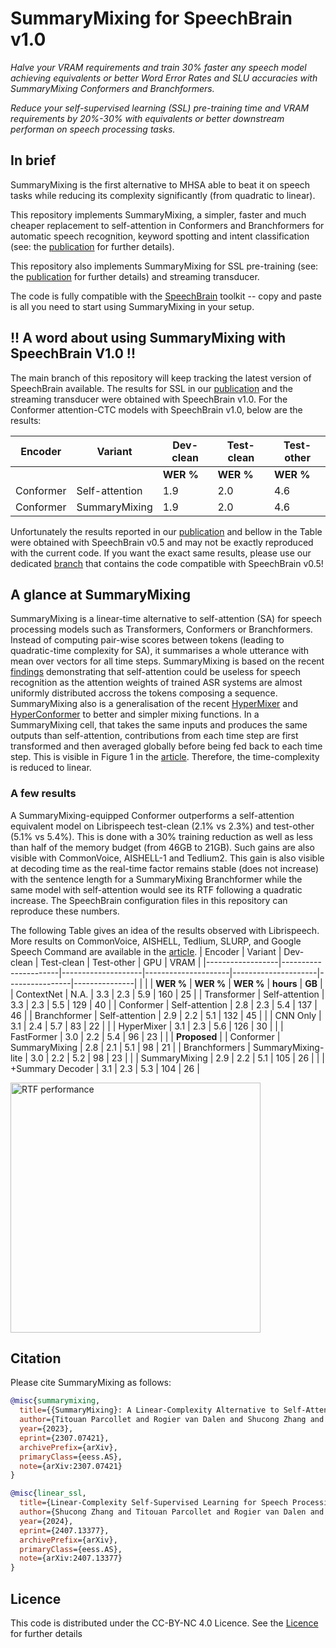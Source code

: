 # SummaryMixing for SpeechBrain v1.0
*Halve your VRAM requirements and train 30% faster any speech model achieving equivalents or better Word Error Rates and SLU accuracies with SummaryMixing Conformers and Branchformers.*

*Reduce your self-supervised learning (SSL) pre-training time and VRAM requirements by 20%-30% with equivalents or better downstream performan on speech processing tasks.*

## In brief
SummaryMixing is the first alternative to MHSA able to beat it on speech tasks while reducing its complexity significantly (from quadratic to linear).

This repository implements SummaryMixing, a simpler, faster and much cheaper replacement to self-attention in Conformers and Branchformers for automatic speech recognition, keyword spotting and intent classification (see: the [publication](https://arxiv.org/abs/2307.07421) for further details). 

This repository also implements SummaryMixing for SSL pre-training (see: the [publication](https://arxiv.org/pdf/2407.13377) for further details) and streaming transducer.

The code is fully compatible with the [SpeechBrain](https://speechbrain.github.io/) toolkit -- copy and paste is all you need to start using SummaryMixing in your setup.

## !! A word about using SummaryMixing with SpeechBrain V1.0 !!

The main branch of this repository will keep tracking the latest version of SpeechBrain available. The results for SSL in our [publication](https://arxiv.org/pdf/2407.13377) and the streaming transducer were obtained with SpeechBrain v1.0. For the Conformer attention-CTC models with SpeechBrain v1.0, below are the results: 

| Encoder | Variant     | Dev-clean | Test-clean | Test-other |
|------------------|----------------------|--------------------|---------------------|---------------------|
|                  |                      | **WER \%**    |   **WER \%**  |   **WER \%**   | **hours** | **GB**   |
| Conformer       | Self-attention                 | 1.9                | 2.0                 | 4.6                 | 
| Conformer      | SummaryMixing      | 1.9                 | 2.0                | 4.6            | 

Unfortunately the results reported in our [publication](https://arxiv.org/abs/2307.07421) and bellow in the Table were obtained with SpeechBrain v0.5 and may not be exactly reproduced with the current code. If you want the exact same results, please use our dedicated
[branch](https://github.com/SamsungLabs/SummaryMixing/tree/speechbrain_v0.5) that contains the code compatible with SpeechBrain v0.5!


## A glance at SummaryMixing

SummaryMixing is a linear-time alternative to self-attention (SA) for speech processing models such as Transformers, Conformers or Branchformers. Instead of computing pair-wise scores between tokens (leading to quadratic-time complexity for SA), it summarises a whole utterance with mean over vectors for all time steps. SummaryMixing is based on the recent [findings](https://arxiv.org/pdf/2207.02971.pdf) demonstrating that self-attention could be useless for speech recognition as the attention weights of trained ASR systems are almost uniformly distributed accross the tokens composing a sequence. SummaryMixing also is a generalisation of the recent [HyperMixer](https://arxiv.org/abs/2203.03691) and [HyperConformer](https://arxiv.org/abs/2305.18281) to better and simpler mixing functions. In a SummaryMixing cell, that takes the same inputs and produces the same outputs than self-attention, contributions from each time step are first transformed and then averaged globally before being fed back to each time step. This is visible in Figure 1 in the [article](https://arxiv.org/abs/2307.07421). Therefore, the time-complexity is reduced to linear.

### A few results

A SummaryMixing-equipped Conformer outperforms a self-attention equivalent model on Librispeech test-clean (2.1% vs 2.3%) and test-other (5.1% vs 5.4%). This is done with a 30% training reduction as well as less than half of the memory budget (from 46GB to 21GB). Such gains are also visible with CommonVoice, AISHELL-1 and Tedlium2. This gain is also visible at decoding time as the real-time factor remains stable (does not increase) with the sentence length for a SummaryMixing Branchformer while the same model with self-attention would see its RTF following a quadratic increase. The SpeechBrain configuration files in this repository can reproduce these numbers.

The following Table gives an idea of the results observed with Librispeech. More results on CommonVoice, AISHELL, Tedlium, SLURP, and Google Speech Command are available in the [article](https://arxiv.org/abs/2307.07421).
| Encoder | Variant     | Dev-clean | Test-clean | Test-other | GPU   | VRAM |
|------------------|----------------------|--------------------|---------------------|---------------------|----------------|---------------|
|                  |                      | **WER \%**    |   **WER \%**  |   **WER \%**   | **hours** | **GB**   |
| ContextNet       | N.A.                 | 3.3                | 2.3                 | 5.9                 | 160            | 25            |
| Transformer      | Self-attention     | 3.3                | 2.3                 | 5.5                 | 129            | 40            |
| Conformer        | Self-attention     | 2.8       | 2.3                 | 5.4                 | 137            | 46            |
| Branchformer     | Self-attention     | 2.9                | 2.2                 | 5.1        | 132            | 45            |
|                  | CNN Only          | 3.1                | 2.4                 | 5.7                 | 83    | 22            |
|                  | HyperMixer         | 3.1                | 2.3                 | 5.6                 | 126            | 30            |
|                  | FastFormer         | 3.0                | 2.2                 | 5.4                 | 96             | 23            |
|                  | **Proposed**    |
| Conformer        | SummaryMixing      | 2.8       | 2.1        | 5.1        | 98             | 21   |
| Branchformers    | SummaryMixing-lite | 3.0                | 2.2                 | 5.2                 | 98             | 23            |
|                  | SummaryMixing      | 2.9                | 2.2                 | 5.1        | 105            | 26            |
|                  | +Summary Decoder   | 3.1                | 2.3                 | 5.3                 | 104            | 26            |


<img src="summarymixing.png" alt="RTF performance" style="height: 400px;"/>


## Citation

Please cite SummaryMixing as follows:
```bibtex
@misc{summarymixing,
  title={{SummaryMixing}: A Linear-Complexity Alternative to Self-Attention for Speech Recognition and Understanding},
  author={Titouan Parcollet and Rogier van Dalen and Shucong Zhang and Sourav Bhattacharya},
  year={2023},
  eprint={2307.07421},
  archivePrefix={arXiv},
  primaryClass={eess.AS},
  note={arXiv:2307.07421}
}

@misc{linear_ssl,
  title={Linear-Complexity Self-Supervised Learning for Speech Processing},
  author={Shucong Zhang and Titouan Parcollet and Rogier van Dalen and Sourav Bhattacharya},
  year={2024},
  eprint={2407.13377},
  archivePrefix={arXiv},
  primaryClass={eess.AS},
  note={arXiv:2407.13377}
}
```

## Licence
This code is distributed under the CC-BY-NC 4.0 Licence. See the [Licence](https://github.com/SamsungLabs/SummaryMixing/blob/main/LICENCE.md) for further details
